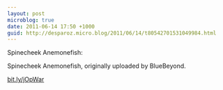 ```yaml
---
layout: post
microblog: true
date: 2011-06-14 17:50 +1000
guid: http://desparoz.micro.blog/2011/06/14/t80542701531049984.html
---
```

Spinecheek Anemonefish: 

Spinecheek Anemonefish, originally uploaded by BlueBeyond.

 [bit.ly/jOpWar](http://bit.ly/jOpWar)
